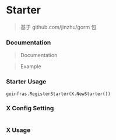 # Starter

> 基于 github.com/jinzhu/gorm 包

### Documentation

> Documentation 

> Example 



### Starter Usage
```
goinfras.RegisterStarter(X.NewStarter())

```

### X Config Setting

```

```

### X  Usage

```

```